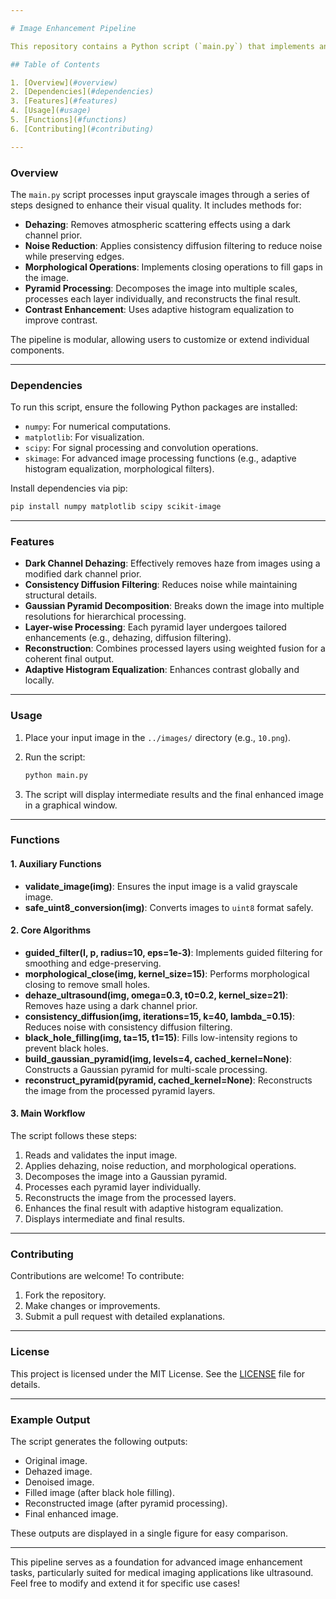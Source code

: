 ```yaml
---

# Image Enhancement Pipeline

This repository contains a Python script (`main.py`) that implements an advanced image enhancement pipeline. The pipeline integrates multiple image processing techniques such as dehazing, noise reduction, morphological operations, and pyramid-based multi-scale processing to improve the quality of grayscale ultrasound images.

## Table of Contents

1. [Overview](#overview)
2. [Dependencies](#dependencies)
3. [Features](#features)
4. [Usage](#usage)
5. [Functions](#functions)
6. [Contributing](#contributing)

---
```


### Overview

The `main.py` script processes input grayscale images through a series of steps designed to enhance their visual quality. It includes methods for:

- **Dehazing**: Removes atmospheric scattering effects using a dark channel prior.
- **Noise Reduction**: Applies consistency diffusion filtering to reduce noise while preserving edges.
- **Morphological Operations**: Implements closing operations to fill gaps in the image.
- **Pyramid Processing**: Decomposes the image into multiple scales, processes each layer individually, and reconstructs the final result.
- **Contrast Enhancement**: Uses adaptive histogram equalization to improve contrast.

The pipeline is modular, allowing users to customize or extend individual components.

---

### Dependencies

To run this script, ensure the following Python packages are installed:

- `numpy`: For numerical computations.
- `matplotlib`: For visualization.
- `scipy`: For signal processing and convolution operations.
- `skimage`: For advanced image processing functions (e.g., adaptive histogram equalization, morphological filters).

Install dependencies via pip:
```bash
pip install numpy matplotlib scipy scikit-image
```


---

### Features

- **Dark Channel Dehazing**: Effectively removes haze from images using a modified dark channel prior.
- **Consistency Diffusion Filtering**: Reduces noise while maintaining structural details.
- **Gaussian Pyramid Decomposition**: Breaks down the image into multiple resolutions for hierarchical processing.
- **Layer-wise Processing**: Each pyramid layer undergoes tailored enhancements (e.g., dehazing, diffusion filtering).
- **Reconstruction**: Combines processed layers using weighted fusion for a coherent final output.
- **Adaptive Histogram Equalization**: Enhances contrast globally and locally.

---

### Usage

1. Place your input image in the `../images/` directory (e.g., `10.png`).
2. Run the script:
   ```bash
   python main.py
   ```

3. The script will display intermediate results and the final enhanced image in a graphical window.

---

### Functions

#### 1. Auxiliary Functions
- **validate_image(img)**: Ensures the input image is a valid grayscale image.
- **safe_uint8_conversion(img)**: Converts images to `uint8` format safely.

#### 2. Core Algorithms
- **guided_filter(I, p, radius=10, eps=1e-3)**: Implements guided filtering for smoothing and edge-preserving.
- **morphological_close(img, kernel_size=15)**: Performs morphological closing to remove small holes.
- **dehaze_ultrasound(img, omega=0.3, t0=0.2, kernel_size=21)**: Removes haze using a dark channel prior.
- **consistency_diffusion(img, iterations=15, k=40, lambda_=0.15)**: Reduces noise with consistency diffusion filtering.
- **black_hole_filling(img, ta=15, t1=15)**: Fills low-intensity regions to prevent black holes.
- **build_gaussian_pyramid(img, levels=4, cached_kernel=None)**: Constructs a Gaussian pyramid for multi-scale processing.
- **reconstruct_pyramid(pyramid, cached_kernel=None)**: Reconstructs the image from the processed pyramid layers.

#### 3. Main Workflow
The script follows these steps:
1. Reads and validates the input image.
2. Applies dehazing, noise reduction, and morphological operations.
3. Decomposes the image into a Gaussian pyramid.
4. Processes each pyramid layer individually.
5. Reconstructs the image from the processed layers.
6. Enhances the final result with adaptive histogram equalization.
7. Displays intermediate and final results.

---

### Contributing

Contributions are welcome! To contribute:
1. Fork the repository.
2. Make changes or improvements.
3. Submit a pull request with detailed explanations.

---

### License

This project is licensed under the MIT License. See the [LICENSE](LICENSE) file for details.

---

### Example Output

The script generates the following outputs:
- Original image.
- Dehazed image.
- Denoised image.
- Filled image (after black hole filling).
- Reconstructed image (after pyramid processing).
- Final enhanced image.

These outputs are displayed in a single figure for easy comparison.

---

This pipeline serves as a foundation for advanced image enhancement tasks, particularly suited for medical imaging applications like ultrasound. Feel free to modify and extend it for specific use cases!

